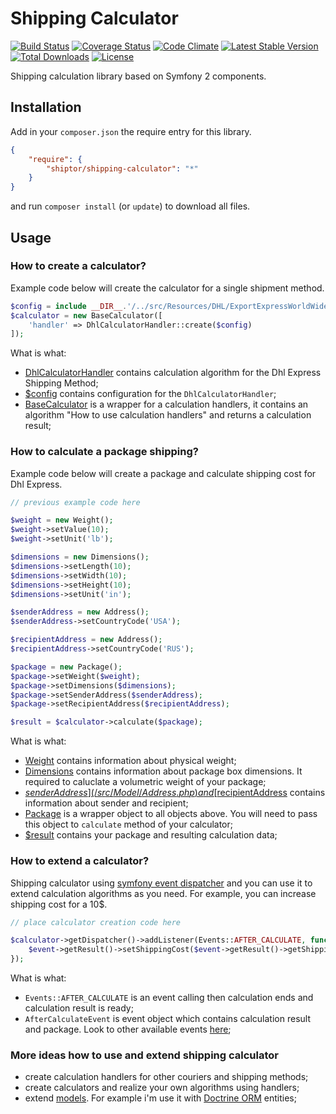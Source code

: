 # Shipping Calculator

[![Build Status](https://travis-ci.org/esteit/shipping-calculator.svg?branch=master)](https://travis-ci.org/esteit/shipping-calculator)
[![Coverage Status](https://coveralls.io/repos/esteit/shipping-calculator/badge.svg?branch=master&service=github)](https://coveralls.io/github/esteit/shipping-calculator?branch=master)
[![Code Climate](https://codeclimate.com/github/esteit/shipping-calculator/badges/gpa.svg)](https://codeclimate.com/github/esteit/shipping-calculator)
[![Latest Stable Version](https://poser.pugx.org/shiptor/shipping-calculator/v/stable)](https://packagist.org/packages/shiptor/shipping-calculator)
[![Total Downloads](https://poser.pugx.org/shiptor/shipping-calculator/downloads)](https://packagist.org/packages/shiptor/shipping-calculator)
[![License](https://poser.pugx.org/shiptor/shipping-calculator/license)](https://packagist.org/packages/shiptor/shipping-calculator)

Shipping calculation library based on Symfony 2 components.

## Installation

Add in your ```composer.json``` the require entry for this library.
```json
{
    "require": {
        "shiptor/shipping-calculator": "*"
    }
}
```
and run ```composer install``` (or ```update```) to download all files.

## Usage

### How to create a calculator?

Example code below will create the calculator for a single shipment method.

```php
$config = include __DIR__.'/../src/Resources/DHL/ExportExpressWorldWide/tariff_2015_08_25_usa.php';
$calculator = new BaseCalculator([
    'handler' => DhlCalculatorHandler::create($config)
]);
```

What is what:
- [DhlCalculatorHandler](/src/Calculator/BaseCalculator.php) contains calculation algorithm for the Dhl Express Shipping Method;
- [$config](/src/Resources/DHL/ExportExpressWorldWide/tariff_2015_08_25_usa.php) contains configuration for the `DhlCalculatorHandler`;
- [BaseCalculator](/src/Calculator/BaseCalculator.php) is a wrapper for a calculation handlers, it contains an algorithm "How to use calculation handlers" and returns a calculation result;

### How to calculate a package shipping?

Example code below will create a package and calculate shipping cost for Dhl Express.

```php
// previous example code here

$weight = new Weight();
$weight->setValue(10);
$weight->setUnit('lb');

$dimensions = new Dimensions();
$dimensions->setLength(10);
$dimensions->setWidth(10);
$dimensions->setHeight(10);
$dimensions->setUnit('in');

$senderAddress = new Address();
$senderAddress->setCountryCode('USA');

$recipientAddress = new Address();
$recipientAddress->setCountryCode('RUS');

$package = new Package();
$package->setWeight($weight);
$package->setDimensions($dimensions);
$package->setSenderAddress($senderAddress);
$package->setRecipientAddress($recipientAddress);

$result = $calculator->calculate($package);
```

What is what:
- [Weight](/src/Model/Weight.php) contains information about physical weight;
- [Dimensions](/src/Model/Dimensions.php) contains information about package box dimensions. It required to caluclate a volumetric weight of your package;
- [$senderAddress](/src/Model/Address.php) and [$recipientAddress](/src/Model/Address.php) contains information about sender and recipient;
- [Package](/src/Model/Package.php) is a wrapper object to all objects above. You will need to pass this object to `calculate` method of your calculator;
- [$result](/src/Model/CalculationResult.php) contains your package and resulting calculation data;


### How to extend a calculator?

Shipping calculator using [symfony event dispatcher](https://github.com/symfony/event-dispatcher) and you can use it to extend calculation algorithms as you need. For example, you can increase shipping cost for a 10$.

```php
// place calculator creation code here

$calculator->getDispatcher()->addListener(Events::AFTER_CALCULATE, function (AfterCalculateEvent $event) {
    $event->getResult()->setShippingCost($event->getResult()->getShippingCost() + 10);
});
```

What is what:
- `Events::AFTER_CALCULATE` is an event calling then calculation ends and calculation result is ready;
- `AfterCalculateEvent` is event object which contains calculation result and package. Look to other available events [here](/src/Event);

### More ideas how to use and extend shipping calculator

- create calculation handlers for other couriers and shipping methods;
- create calculators and realize your own algorithms using handlers;
- extend [models](/src/Model). For example i'm use it with [Doctrine ORM](https://github.com/doctrine/doctrine2) entities;
